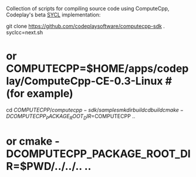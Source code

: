 Collection of scripts for compiling source code using ComputeCpp,
Codeplay's beta [SYCL](https://github.com/codeplaysoftware/computecpp-sdk) implementation:


git clone https://github.com/codeplaysoftware/computecpp-sdk
. syclcc=next.sh
# or COMPUTECPP=$HOME/apps/codeplay/ComputeCpp-CE-0.3-Linux   # (for example)
cd $COMPUTECPP/computecpp-sdk/samples
mkdir build
cd build
cmake -DCOMPUTECPP_PACKAGE_ROOT_DIR=$COMPUTECPP ..
# or cmake -DCOMPUTECPP_PACKAGE_ROOT_DIR=$PWD/../../.. ..
